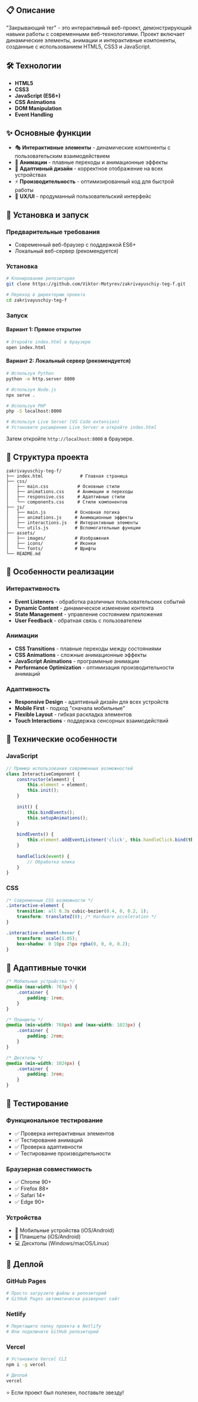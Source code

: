 ## 📋 Описание

"Закрывающий тег" - это интерактивный веб-проект, демонстрирующий навыки работы с современными веб-технологиями. Проект включает динамические элементы, анимации и интерактивные компоненты, созданные с использованием HTML5, CSS3 и JavaScript.

## 🛠 Технологии

- **HTML5**
- **CSS3**
- **JavaScript (ES6+)**
- **CSS Animations**
- **DOM Manipulation**
- **Event Handling**

## ✨ Основные функции

- 🎭 **Интерактивные элементы** - динамические компоненты с пользовательским взаимодействием
- 🎨 **Анимации** - плавные переходы и анимационные эффекты
- 📱 **Адаптивный дизайн** - корректное отображение на всех устройствах
- ⚡ **Производительность** - оптимизированный код для быстрой работы
- 🎯 **UX/UI** - продуманный пользовательский интерфейс

## 🚀 Установка и запуск

### Предварительные требования

- Современный веб-браузер с поддержкой ES6+
- Локальный веб-сервер (рекомендуется)

### Установка

```bash
# Клонирование репозитория
git clone https://github.com/Viktor-Motyrev/zakrivayuschiy-teg-f.git

# Переход в директорию проекта
cd zakrivayuschiy-teg-f
```

### Запуск

#### Вариант 1: Прямое открытие
```bash
# Откройте index.html в браузере
open index.html
```

#### Вариант 2: Локальный сервер (рекомендуется)
```bash
# Используя Python
python -m http.server 8000

# Используя Node.js
npx serve .

# Используя PHP
php -S localhost:8000

# Используя Live Server (VS Code extension)
# Установите расширение Live Server и откройте index.html
```

Затем откройте `http://localhost:8000` в браузере.

## 📁 Структура проекта

```
zakrivayuschiy-teg-f/
├── index.html              # Главная страница
├── css/
│   ├── main.css           # Основные стили
│   ├── animations.css     # Анимации и переходы
│   ├── responsive.css     # Адаптивные стили
│   └── components.css     # Стили компонентов
├── js/
│   ├── main.js           # Основная логика
│   ├── animations.js     # Анимационные эффекты
│   ├── interactions.js   # Интерактивные элементы
│   └── utils.js          # Вспомогательные функции
├── assets/
│   ├── images/           # Изображения
│   ├── icons/            # Иконки
│   └── fonts/            # Шрифты
└── README.md
```

## 🎨 Особенности реализации

### Интерактивность
- **Event Listeners** - обработка различных пользовательских событий
- **Dynamic Content** - динамическое изменение контента
- **State Management** - управление состоянием приложения
- **User Feedback** - обратная связь с пользователем

### Анимации
- **CSS Transitions** - плавные переходы между состояниями
- **CSS Animations** - сложные анимационные эффекты
- **JavaScript Animations** - программные анимации
- **Performance Optimization** - оптимизация производительности анимаций

### Адаптивность
- **Responsive Design** - адаптивный дизайн для всех устройств
- **Mobile First** - подход "сначала мобильные"
- **Flexible Layout** - гибкая раскладка элементов
- **Touch Interactions** - поддержка сенсорных взаимодействий

## 🔧 Технические особенности

### JavaScript
```javascript
// Пример использования современных возможностей
class InteractiveComponent {
    constructor(element) {
        this.element = element;
        this.init();
    }
    
    init() {
        this.bindEvents();
        this.setupAnimations();
    }
    
    bindEvents() {
        this.element.addEventListener('click', this.handleClick.bind(this));
    }
    
    handleClick(event) {
        // Обработка клика
    }
}
```

### CSS
```css
/* Современные CSS возможности */
.interactive-element {
    transition: all 0.3s cubic-bezier(0.4, 0, 0.2, 1);
    transform: translateZ(0); /* Hardware acceleration */
}

.interactive-element:hover {
    transform: scale(1.05);
    box-shadow: 0 10px 25px rgba(0, 0, 0, 0.2);
}
```

## 📱 Адаптивные точки

```css
/* Мобильные устройства */
@media (max-width: 767px) {
    .container {
        padding: 1rem;
    }
}

/* Планшеты */
@media (min-width: 768px) and (max-width: 1023px) {
    .container {
        padding: 2rem;
    }
}

/* Десктопы */
@media (min-width: 1024px) {
    .container {
        padding: 3rem;
    }
}
```

## 🧪 Тестирование

### Функциональное тестирование
- ✅ Проверка интерактивных элементов
- ✅ Тестирование анимаций
- ✅ Проверка адаптивности
- ✅ Тестирование производительности

### Браузерная совместимость
- ✅ Chrome 90+
- ✅ Firefox 88+
- ✅ Safari 14+
- ✅ Edge 90+

### Устройства
- 📱 Мобильные устройства (iOS/Android)
- 📱 Планшеты (iOS/Android)
- 💻 Десктопы (Windows/macOS/Linux)

## 🚀 Деплой

### GitHub Pages
```bash
# Просто загрузите файлы в репозиторий
# GitHub Pages автоматически развернет сайт
```

### Netlify
```bash
# Перетащите папку проекта в Netlify
# Или подключите GitHub репозиторий
```

### Vercel
```bash
# Установите Vercel CLI
npm i -g vercel

# Деплой
vercel
```


⭐ Если проект был полезен, поставьте звезду!
